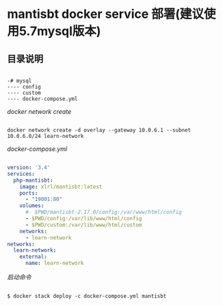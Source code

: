 # mantisbt docker service 部署\(建议使用5.7mysql版本\)

## 目录说明

```text

-# mysql
---- config
---- custom
---- docker-compose.yml
```

_docker network create_

```text

docker network create -d overlay --gateway 10.0.6.1 --subnet 10.0.6.0/24 learn-network
```

_docker-compose.yml_

```yml

version: '3.4'
services:
  php-mantisbt:
    image: xlrl/mantisbt:latest
    ports:
      - "19001:80"
    volumes: 
      #- $PWD/mantisbt-2.17.0/config:/var/www/html/config
      - $PWD/config:/var/lib/www/html/config
      - $PWD/custom:/var/lib/www/html/custom
    networks:
      - learn-network
networks:
  learn-network:
    external: 
      name: learn-network
```

_启动命令_

```text

$ docker stack deploy -c docker-compose.yml mantisbt
```

